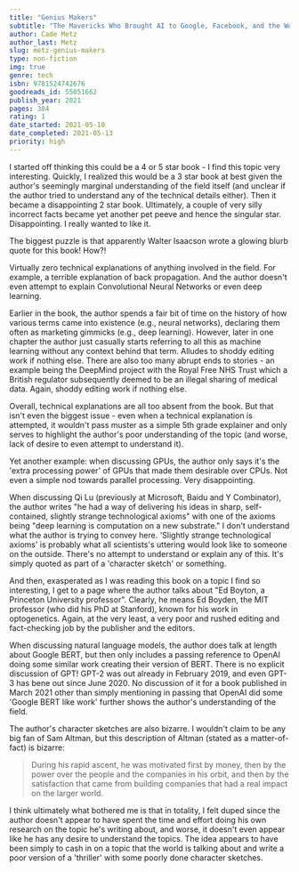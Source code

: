 ```yaml
---
title: "Genius Makers"
subtitle: "The Mavericks Who Brought AI to Google, Facebook, and the World"
author: Cade Metz
author_last: Metz
slug: metz-genius-makers
type: non-fiction
img: true
genre: tech
isbn: 9781524742676
goodreads_id: 55051662
publish_year: 2021
pages: 384
rating: 1
date_started: 2021-05-10
date_completed: 2021-05-13
priority: high
---
```


I started off thinking this could be a 4 or 5 star book - I find this topic very interesting. Quickly, I realized this would be a 3 star book at best given the author's seemingly marginal understanding of the field itself (and unclear if the author tried to understand any of the technical details either). Then it became a disappointing 2 star book. Ultimately, a couple of very silly incorrect facts became yet another pet peeve and hence the singular star. Disappointing. I really wanted to like it.

The biggest puzzle is that apparently Walter Isaacson wrote a glowing blurb quote for this book! How?!

Virtually zero technical explanations of anything involved in the field. For example, a terrible explanation of back propagation. And the author doesn't even attempt to explain Convolutional Neural Networks or even deep learning. 

Earlier in the book, the author spends a fair bit of time on the history of how various terms came into existence (e.g., neural networks), declaring them often as marketing gimmicks (e.g., deep learning). However, later in one chapter the author just casually starts referring to all this as machine learning without any context behind that term. Alludes to shoddy editing work if nothing else. There are also too many abrupt ends to stories - an example being the DeepMind project with the Royal Free NHS Trust which a British regulator subsequently deemed to be an illegal sharing of medical data. Again, shoddy editing work if nothing else.

Overall, technical explanations are all too absent from the book. But that isn't even the biggest issue - even when a technical explanation is attempted, it wouldn't pass muster as a simple 5th grade explainer and only serves to highlight the author's poor understanding of the topic (and worse, lack of desire to even attempt to understand it).

Yet another example: when discussing GPUs, the author only says it's the 'extra processing power' of GPUs that made them desirable over CPUs. Not even a simple nod towards parallel processing. Very disappointing.

When discussing Qi Lu (previously at Microsoft, Baidu and Y Combinator), the author writes "he had a way of delivering his ideas in sharp, self-contained, slightly strange technological axioms" with one of the axioms being "deep learning is computation on a new substrate." I don't understand what the author is trying to convey here. 'Slightly strange technological axioms' is probably what all scientists's uttering would look like to someone on the outside. There's no attempt to understand or explain any of this. It's simply quoted as part of a 'character sketch' or something.

And then, exasperated as I was reading this book on a topic I find so interesting, I get to a page where the author talks about "Ed Boyton, a Princeton University professor". Clearly, he means Ed Boyden, the MIT professor (who did his PhD at Stanford), known for his work in optogenetics. Again, at the very least, a very poor and rushed editing and fact-checking job by the publisher and the editors.

When discussing natural language models, the author does talk at length about Google BERT, but then only includes a passing reference to OpenAI doing some similar work creating their version of BERT. There is no explicit discussion of GPT! GPT-2 was out already in February 2019, and even GPT-3 has bene out since June 2020. No discussion of it for a book published in March 2021 other than simply mentioning in passing that OpenAI did some 'Google BERT like work' further shows the author's understanding of the field.

The author's character sketches are also bizarre. I wouldn't claim to be any big fan of Sam Altman, but this description of Altman (stated as a matter-of-fact) is bizarre:

> During his rapid ascent, he was motivated first by money, then by the power over the people and the companies in his orbit, and then by the satisfaction that came from building companies that had a real impact on the larger world.

I think ultimately what bothered me is that in totality, I felt duped since the author doesn't appear to have spent the time and effort doing his own research on the topic he's writing about, and worse, it doesn't even appear like he has any desire to understand the topics. The idea appears to have been simply to cash in on a topic that the world is talking about and write a poor version of a 'thriller' with some poorly done character sketches.